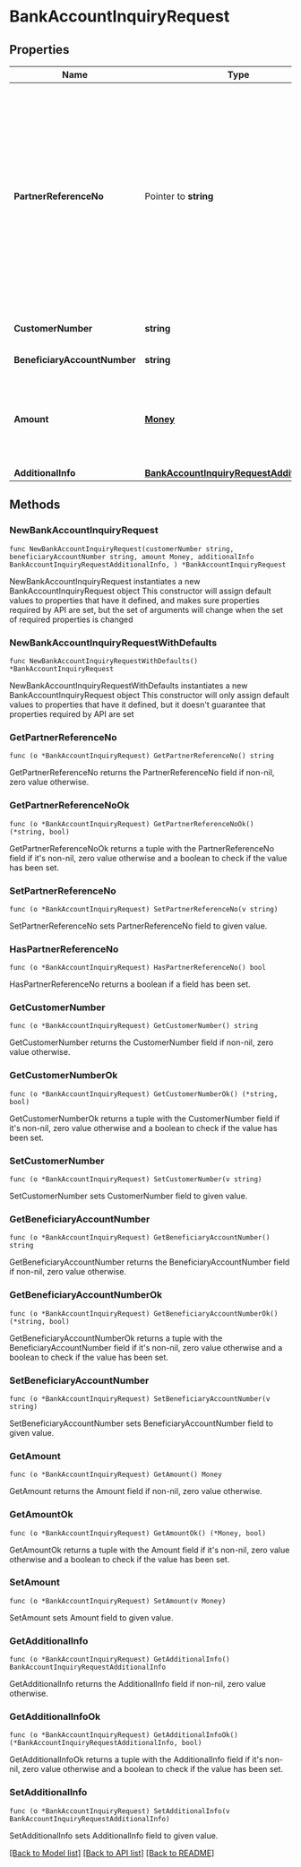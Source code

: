 # BankAccountInquiryRequest

## Properties

Name | Type | Description | Notes
------------ | ------------- | ------------- | -------------
**PartnerReferenceNo** | Pointer to **string** | Unique transaction identifier on partner system which assigned to each transaction<br /> Notes:<br /> If the partner receives a timeout or an unexpected response from DANA and partner expects to perform retry request to DANA, please use the partnerReferenceNo that is the same as the one used in the transaction request process before  | [optional] 
**CustomerNumber** | **string** | Customer account number, in format 628xxx | 
**BeneficiaryAccountNumber** | **string** | Beneficiary account number | 
**Amount** | [**Money**](Money.md) | Amount. Contains two sub-fields:<br /> 1. Value: Transaction amount, including the cents<br /> 2. Currency: Currency code based on ISO  | 
**AdditionalInfo** | [**BankAccountInquiryRequestAdditionalInfo**](BankAccountInquiryRequestAdditionalInfo.md) |  | 

## Methods

### NewBankAccountInquiryRequest

`func NewBankAccountInquiryRequest(customerNumber string, beneficiaryAccountNumber string, amount Money, additionalInfo BankAccountInquiryRequestAdditionalInfo, ) *BankAccountInquiryRequest`

NewBankAccountInquiryRequest instantiates a new BankAccountInquiryRequest object
This constructor will assign default values to properties that have it defined,
and makes sure properties required by API are set, but the set of arguments
will change when the set of required properties is changed

### NewBankAccountInquiryRequestWithDefaults

`func NewBankAccountInquiryRequestWithDefaults() *BankAccountInquiryRequest`

NewBankAccountInquiryRequestWithDefaults instantiates a new BankAccountInquiryRequest object
This constructor will only assign default values to properties that have it defined,
but it doesn't guarantee that properties required by API are set

### GetPartnerReferenceNo

`func (o *BankAccountInquiryRequest) GetPartnerReferenceNo() string`

GetPartnerReferenceNo returns the PartnerReferenceNo field if non-nil, zero value otherwise.

### GetPartnerReferenceNoOk

`func (o *BankAccountInquiryRequest) GetPartnerReferenceNoOk() (*string, bool)`

GetPartnerReferenceNoOk returns a tuple with the PartnerReferenceNo field if it's non-nil, zero value otherwise
and a boolean to check if the value has been set.

### SetPartnerReferenceNo

`func (o *BankAccountInquiryRequest) SetPartnerReferenceNo(v string)`

SetPartnerReferenceNo sets PartnerReferenceNo field to given value.

### HasPartnerReferenceNo

`func (o *BankAccountInquiryRequest) HasPartnerReferenceNo() bool`

HasPartnerReferenceNo returns a boolean if a field has been set.

### GetCustomerNumber

`func (o *BankAccountInquiryRequest) GetCustomerNumber() string`

GetCustomerNumber returns the CustomerNumber field if non-nil, zero value otherwise.

### GetCustomerNumberOk

`func (o *BankAccountInquiryRequest) GetCustomerNumberOk() (*string, bool)`

GetCustomerNumberOk returns a tuple with the CustomerNumber field if it's non-nil, zero value otherwise
and a boolean to check if the value has been set.

### SetCustomerNumber

`func (o *BankAccountInquiryRequest) SetCustomerNumber(v string)`

SetCustomerNumber sets CustomerNumber field to given value.


### GetBeneficiaryAccountNumber

`func (o *BankAccountInquiryRequest) GetBeneficiaryAccountNumber() string`

GetBeneficiaryAccountNumber returns the BeneficiaryAccountNumber field if non-nil, zero value otherwise.

### GetBeneficiaryAccountNumberOk

`func (o *BankAccountInquiryRequest) GetBeneficiaryAccountNumberOk() (*string, bool)`

GetBeneficiaryAccountNumberOk returns a tuple with the BeneficiaryAccountNumber field if it's non-nil, zero value otherwise
and a boolean to check if the value has been set.

### SetBeneficiaryAccountNumber

`func (o *BankAccountInquiryRequest) SetBeneficiaryAccountNumber(v string)`

SetBeneficiaryAccountNumber sets BeneficiaryAccountNumber field to given value.


### GetAmount

`func (o *BankAccountInquiryRequest) GetAmount() Money`

GetAmount returns the Amount field if non-nil, zero value otherwise.

### GetAmountOk

`func (o *BankAccountInquiryRequest) GetAmountOk() (*Money, bool)`

GetAmountOk returns a tuple with the Amount field if it's non-nil, zero value otherwise
and a boolean to check if the value has been set.

### SetAmount

`func (o *BankAccountInquiryRequest) SetAmount(v Money)`

SetAmount sets Amount field to given value.


### GetAdditionalInfo

`func (o *BankAccountInquiryRequest) GetAdditionalInfo() BankAccountInquiryRequestAdditionalInfo`

GetAdditionalInfo returns the AdditionalInfo field if non-nil, zero value otherwise.

### GetAdditionalInfoOk

`func (o *BankAccountInquiryRequest) GetAdditionalInfoOk() (*BankAccountInquiryRequestAdditionalInfo, bool)`

GetAdditionalInfoOk returns a tuple with the AdditionalInfo field if it's non-nil, zero value otherwise
and a boolean to check if the value has been set.

### SetAdditionalInfo

`func (o *BankAccountInquiryRequest) SetAdditionalInfo(v BankAccountInquiryRequestAdditionalInfo)`

SetAdditionalInfo sets AdditionalInfo field to given value.



[[Back to Model list]](../README.md#documentation-for-models) [[Back to API list]](../README.md#documentation-for-api-endpoints) [[Back to README]](../README.md)


